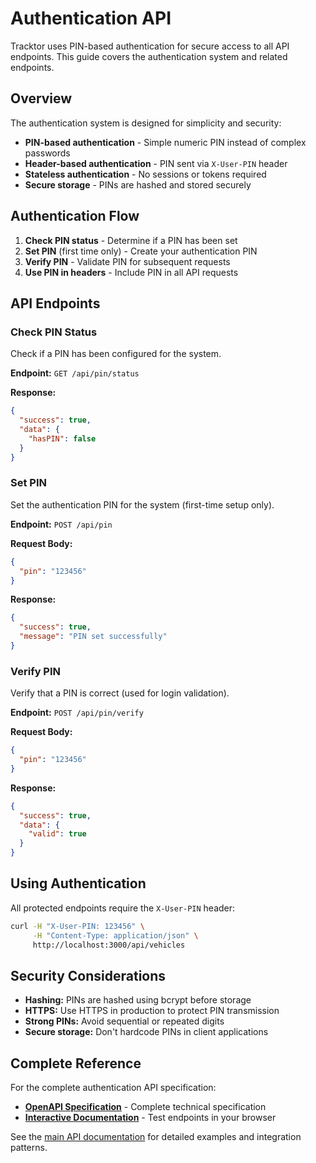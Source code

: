 # Authentication API

Tracktor uses PIN-based authentication for secure access to all API endpoints. This guide covers the authentication system and related endpoints.

## Overview

The authentication system is designed for simplicity and security:

- **PIN-based authentication** - Simple numeric PIN instead of complex passwords
- **Header-based authentication** - PIN sent via `X-User-PIN` header
- **Stateless authentication** - No sessions or tokens required
- **Secure storage** - PINs are hashed and stored securely

## Authentication Flow

1. **Check PIN status** - Determine if a PIN has been set
2. **Set PIN** (first time only) - Create your authentication PIN
3. **Verify PIN** - Validate PIN for subsequent requests
4. **Use PIN in headers** - Include PIN in all API requests

## API Endpoints

### Check PIN Status

Check if a PIN has been configured for the system.

**Endpoint:** `GET /api/pin/status`

**Response:**

```json
{
  "success": true,
  "data": {
    "hasPIN": false
  }
}
```

### Set PIN

Set the authentication PIN for the system (first-time setup only).

**Endpoint:** `POST /api/pin`

**Request Body:**

```json
{
  "pin": "123456"
}
```

**Response:**

```json
{
  "success": true,
  "message": "PIN set successfully"
}
```

### Verify PIN

Verify that a PIN is correct (used for login validation).

**Endpoint:** `POST /api/pin/verify`

**Request Body:**

```json
{
  "pin": "123456"
}
```

**Response:**

```json
{
  "success": true,
  "data": {
    "valid": true
  }
}
```

## Using Authentication

All protected endpoints require the `X-User-PIN` header:

```bash
curl -H "X-User-PIN: 123456" \
     -H "Content-Type: application/json" \
     http://localhost:3000/api/vehicles
```

## Security Considerations

- **Hashing:** PINs are hashed using bcrypt before storage
- **HTTPS:** Use HTTPS in production to protect PIN transmission
- **Strong PINs:** Avoid sequential or repeated digits
- **Secure storage:** Don't hardcode PINs in client applications

## Complete Reference

For the complete authentication API specification:

- **[OpenAPI Specification](/api-specs/openapi.yaml)** - Complete technical specification
- **[Interactive Documentation](./swagger-ui.md)** - Test endpoints in your browser

See the [main API documentation](./index.md) for detailed examples and integration patterns.
